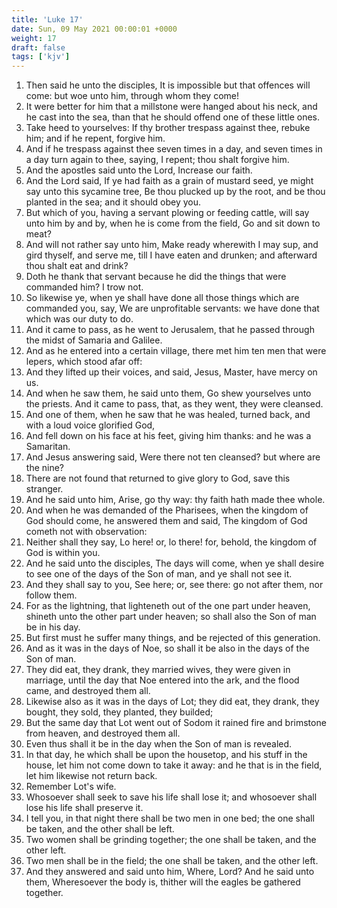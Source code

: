 ```yaml
---
title: 'Luke 17'
date: Sun, 09 May 2021 00:00:01 +0000
weight: 17
draft: false
tags: ['kjv'] 
---
```


1. Then said he unto the disciples, It is impossible but that offences will come: but woe unto him, through whom they come!
2. It were better for him that a millstone were hanged about his neck, and he cast into the sea, than that he should offend one of these little ones.
3. Take heed to yourselves: If thy brother trespass against thee, rebuke him; and if he repent, forgive him.
4. And if he trespass against thee seven times in a day, and seven times in a day turn again to thee, saying, I repent; thou shalt forgive him.
5. And the apostles said unto the Lord, Increase our faith.
6. And the Lord said, If ye had faith as a grain of mustard seed, ye might say unto this sycamine tree, Be thou plucked up by the root, and be thou planted in the sea; and it should obey you.
7. But which of you, having a servant plowing or feeding cattle, will say unto him by and by, when he is come from the field, Go and sit down to meat?
8. And will not rather say unto him, Make ready wherewith I may sup, and gird thyself, and serve me, till I have eaten and drunken; and afterward thou shalt eat and drink?
9. Doth he thank that servant because he did the things that were commanded him? I trow not.
10. So likewise ye, when ye shall have done all those things which are commanded you, say, We are unprofitable servants: we have done that which was our duty to do.
11. And it came to pass, as he went to Jerusalem, that he passed through the midst of Samaria and Galilee.
12. And as he entered into a certain village, there met him ten men that were lepers, which stood afar off:
13. And they lifted up their voices, and said, Jesus, Master, have mercy on us.
14. And when he saw them, he said unto them, Go shew yourselves unto the priests. And it came to pass, that, as they went, they were cleansed.
15. And one of them, when he saw that he was healed, turned back, and with a loud voice glorified God,
16. And fell down on his face at his feet, giving him thanks: and he was a Samaritan.
17. And Jesus answering said, Were there not ten cleansed? but where are the nine?
18. There are not found that returned to give glory to God, save this stranger.
19. And he said unto him, Arise, go thy way: thy faith hath made thee whole.
20. And when he was demanded of the Pharisees, when the kingdom of God should come, he answered them and said, The kingdom of God cometh not with observation:
21. Neither shall they say, Lo here! or, lo there! for, behold, the kingdom of God is within you.
22. And he said unto the disciples, The days will come, when ye shall desire to see one of the days of the Son of man, and ye shall not see it.
23. And they shall say to you, See here; or, see there: go not after them, nor follow them.
24. For as the lightning, that lighteneth out of the one part under heaven, shineth unto the other part under heaven; so shall also the Son of man be in his day.
25. But first must he suffer many things, and be rejected of this generation.
26. And as it was in the days of Noe, so shall it be also in the days of the Son of man.
27. They did eat, they drank, they married wives, they were given in marriage, until the day that Noe entered into the ark, and the flood came, and destroyed them all.
28. Likewise also as it was in the days of Lot; they did eat, they drank, they bought, they sold, they planted, they builded;
29. But the same day that Lot went out of Sodom it rained fire and brimstone from heaven, and destroyed them all.
30. Even thus shall it be in the day when the Son of man is revealed.
31. In that day, he which shall be upon the housetop, and his stuff in the house, let him not come down to take it away: and he that is in the field, let him likewise not return back.
32. Remember Lot's wife.
33. Whosoever shall seek to save his life shall lose it; and whosoever shall lose his life shall preserve it.
34. I tell you, in that night there shall be two men in one bed; the one shall be taken, and the other shall be left.
35. Two women shall be grinding together; the one shall be taken, and the other left.
36. Two men shall be in the field; the one shall be taken, and the other left.
37. And they answered and said unto him, Where, Lord? And he said unto them, Wheresoever the body is, thither will the eagles be gathered together.
